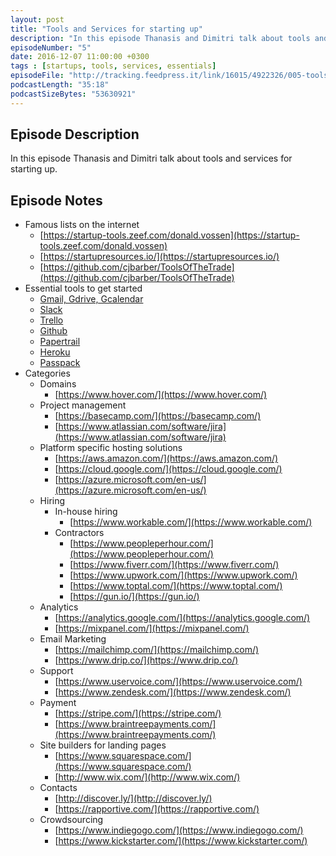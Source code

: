 ```yaml
---
layout: post
title: "Tools and Services for starting up"
description: "In this episode Thanasis and Dimitri talk about tools and services for starting up."
episodeNumber: "5"
date: 2016-12-07 11:00:00 +0300
tags : [startups, tools, services, essentials]
episodeFile: "http://tracking.feedpress.it/link/16015/4922326/005-tools-and-services-for-starting-up.mp3"
podcastLength: "35:18"
podcastSizeBytes: "53630921"
---
```


## Episode Description

In this episode Thanasis and Dimitri talk about tools and services for starting up.

## Episode Notes

* Famous lists on the internet
  * [https://startup-tools.zeef.com/donald.vossen](https://startup-tools.zeef.com/donald.vossen)
  * [https://startupresources.io/](https://startupresources.io/)
  * [https://github.com/cjbarber/ToolsOfTheTrade](https://github.com/cjbarber/ToolsOfTheTrade)
* Essential tools to get started
  * [Gmail, Gdrive, Gcalendar](https://accounts.google.com)
  * [Slack](https://slack.com/)
  * [Trello](https://trello.com)
  * [Github](https://github.com)
  * [Papertrail](https://papertrailapp.com/)
  * [Heroku](https://www.heroku.com)
  * [Passpack](https://www.passpack.com)
* Categories
  * Domains
    * [https://www.hover.com/](https://www.hover.com/)
  * Project management
    * [https://basecamp.com/](https://basecamp.com/)
    * [https://www.atlassian.com/software/jira](https://www.atlassian.com/software/jira)
  * Platform specific hosting solutions
    * [https://aws.amazon.com/](https://aws.amazon.com/)
    * [https://cloud.google.com/](https://cloud.google.com/)
    * [https://azure.microsoft.com/en-us/](https://azure.microsoft.com/en-us/)
  * Hiring
    * In-house hiring
      * [https://www.workable.com/](https://www.workable.com/)
    * Contractors
      * [https://www.peopleperhour.com/](https://www.peopleperhour.com/)
      * [https://www.fiverr.com/](https://www.fiverr.com/)
      * [https://www.upwork.com/](https://www.upwork.com/)
      * [https://www.toptal.com/](https://www.toptal.com/)
      * [https://gun.io/](https://gun.io/)
  * Analytics
    * [https://analytics.google.com/](https://analytics.google.com/)
    * [https://mixpanel.com/](https://mixpanel.com/)
  * Email Marketing
  	* [https://mailchimp.com/](https://mailchimp.com/)
  	* [https://www.drip.co/](https://www.drip.co/)
  * Support
  	* [https://www.uservoice.com/](https://www.uservoice.com/)
  	* [https://www.zendesk.com/](https://www.zendesk.com/)
  * Payment
  	* [https://stripe.com/](https://stripe.com/)
  	* [https://www.braintreepayments.com/](https://www.braintreepayments.com/)
  * Site builders for landing pages
  	* [https://www.squarespace.com/](https://www.squarespace.com/)
  	* [http://www.wix.com/](http://www.wix.com/)
  * Contacts
  	* [http://discover.ly/](http://discover.ly/)
  	* [https://rapportive.com/](https://rapportive.com/)
  * Crowdsourcing
  	* [https://www.indiegogo.com/](https://www.indiegogo.com/)
  	* [https://www.kickstarter.com/](https://www.kickstarter.com/)
